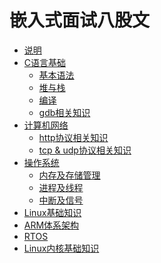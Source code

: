 # 嵌入式面试八股文

* [说明](README.md)
* [C语言基础](c_programming_language/README.md)
    - [基本语法](c_programming_language/basic_grammer.md)
    - [堆与栈](c_programming_language/heap_and_stack.md)
    - [编译](c_programming_language/about_compile.md)
    - [gdb相关知识](c_programming_language/about_gdb.md)
* [计算机网络](network/basic_knowledge.md)
    - [http协议相关知识](network/http.md)
    - [tcp & udp协议相关知识](network/tcp&udp.md)
* [操作系统](os/basic.md)
    - [内存及存储管理](os/memory&storage.md)
    - [进程及线程](os/process&thread.md)
    - [中断及信号](os/interrupt.md)
* [Linux基础知识]()
* [ARM体系架构]()
* [RTOS]()
* [Linux内核基础知识]()
